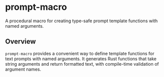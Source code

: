 # prompt-macro

A procedural macro for creating type-safe prompt template functions with named arguments.

## Overview

`prompt-macro` provides a convenient way to define template functions for text prompts with named arguments. It generates Rust functions that take string arguments and return formatted text, with compile-time validation of argument names.
